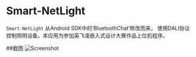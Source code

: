 Smart-NetLight
========
`Smart-NetLight`  从Android SDK中的‘BluetoothChat’修改而来，  使用DALI协议控制照明设备。本应用为参加英飞凌嵌入式设计大赛作品上位机程序。

##截图
![Screenshot](https://github.com/tinyao/mBluetoothChat/raw/master/screenShot.png) 

